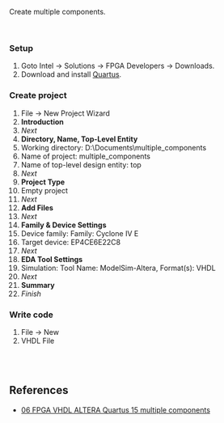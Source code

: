 Create multiple components.

<br>


### Setup

1. Goto Intel -> Solutions -> FPGA Developers -> Downloads.
2. Download and install [Quartus].


### Create project

1. File -> New Project Wizard
1. **Introduction**
1. *Next*
1. **Directory, Name, Top-Level Entity**
1. Working directory: D:\Documents\multiple_components
1. Name of project: multiple_components
1. Name of top-level design entity: top
1. *Next*
1. **Project Type**
1. Empty project
1. *Next*
1. **Add Files**
1. *Next*
1. **Family & Device Settings**
1. Device family: Family: Cyclone IV E
1. Target device: EP4CE6E22C8
1. *Next*
1. **EDA Tool Settings**
1. Simulation: Tool Name: ModelSim-Altera, Format(s): VHDL
1. *Next*
1. **Summary**
1. *Finish*


### Write code

1. File -> New
1. VHDL File

<br>
<br>


## References

- [06 FPGA VHDL ALTERA Quartus 15 multiple components](https://www.youtube.com/watch?v=t-YQ8b8_844)


[Quartus]: https://www.intel.com/content/www/us/en/programmable/downloads/download-center.html
